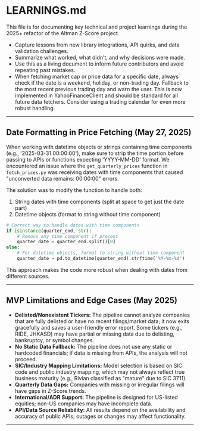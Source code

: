 # LEARNINGS.md

This file is for documenting key technical and project learnings during the 2025+ refactor of the Altman Z-Score project.

- Capture lessons from new library integrations, API quirks, and data validation challenges.
- Summarize what worked, what didn’t, and why decisions were made.
- Use this as a living document to inform future contributors and avoid repeating past mistakes.
- When fetching market cap or price data for a specific date, always check if the date is a weekend, holiday, or non-trading day. Fallback to the most recent previous trading day and warn the user. This is now implemented in YahooFinanceClient and should be standard for all future data fetchers. Consider using a trading calendar for even more robust handling.

---

## Date Formatting in Price Fetching (May 27, 2025)

When working with datetime objects or strings containing time components (e.g., '2025-03-31 00:00:00'), make sure to strip the time portion before passing to APIs or functions expecting 'YYYY-MM-DD' format. We encountered an issue where the `get_quarterly_prices` function in `fetch_prices.py` was receiving dates with time components that caused "unconverted data remains: 00:00:00" errors.

The solution was to modify the function to handle both:
1. String dates with time components (split at space to get just the date part)
2. Datetime objects (format to string without time component)

```python
# Correct way to handle dates with time components
if isinstance(quarter_end, str):
    # Remove any time component if present
    quarter_date = quarter_end.split()[0]
else:
    # For datetime objects, format to string without time component
    quarter_date = pd.to_datetime(quarter_end).strftime('%Y-%m-%d')
```

This approach makes the code more robust when dealing with dates from different sources.

---

## MVP Limitations and Edge Cases (May 2025)

- **Delisted/Nonexistent Tickers:** The pipeline cannot analyze companies that are fully delisted or have no recent filings/market data; it now exits gracefully and saves a user-friendly error report. Some tickers (e.g., RIDE, JHKASD) may have partial or missing data due to delisting, bankruptcy, or symbol changes.
- **No Static Data Fallback:** The pipeline does not use any static or hardcoded financials; if data is missing from APIs, the analysis will not proceed.
- **SIC/Industry Mapping Limitations:** Model selection is based on SIC code and public industry mapping, which may not always reflect true business maturity (e.g., Rivian classified as "mature" due to SIC 3711).
- **Quarterly Data Gaps:** Companies with missing or irregular filings will have gaps in Z-Score trends.
- **International/ADR Support:** The pipeline is designed for US-listed equities; non-US companies may have incomplete data.
- **API/Data Source Reliability:** All results depend on the availability and accuracy of public APIs; outages or changes may affect functionality.

---
